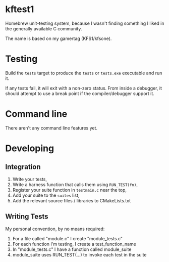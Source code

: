# kftest1

Homebrew unit-testing system, because I wasn't finding something I liked
in the generally available C community.

The name is based on my gamertag (KFS1/kfsone).


# Testing

Build the `tests` target to produce the `tests` or `tests.exe` executable
and run it.

If any tests fail, it will exit with a non-zero status. From inside a
debugger, it should attempt to use a break point if the compiler/debugger
support it.


# Command line

There aren't any command line features yet.


# Developing

## Integration

1. Write your tests,
2. Write a harness function that calls them using `RUN_TEST(fn)`,
3. Register your suite function in `testmain.c` near the top,
4. Add your suite to the `suites` list,
5. Add the relevant source files / libraries to CMakeLists.txt

## Writing Tests

My personal convention, by no means required:

1. For a file called "module.c" I create "module_tests.c"
2. For each function I'm testing, I create a test_function_name
3. In "module_tests.c" I have a function called module_suite
4. module_suite uses RUN_TEST(...) to invoke each test in the suite

